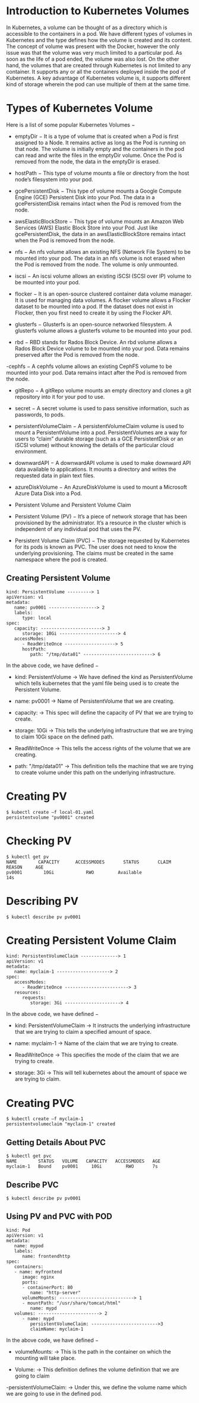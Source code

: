 # Introduction to Kubernetes Volumes

In Kubernetes, a volume can be thought of as a directory which is accessible to the containers in a pod. We have different types of volumes in Kubernetes and the type defines how the volume is created and its content.
The concept of volume was present with the Docker, however the only issue was that the volume was very much limited to a particular pod. As soon as the life of a pod ended, the volume was also lost.
On the other hand, the volumes that are created through Kubernetes is not limited to any container. It supports any or all the containers deployed inside the pod of Kubernetes. A key advantage of Kubernetes volume is, it supports different kind of storage wherein the pod can use multiple of them at the same time.

# Types of Kubernetes Volume

Here is a list of some popular Kubernetes Volumes −

-  emptyDir − It is a type of volume that is created when a Pod is first assigned to a Node. It remains active as long as the Pod is running on that node. The volume is initially empty and the containers in the pod can read and write the files in the emptyDir volume. Once the Pod is removed from the node, the data in the emptyDir is erased.

-  hostPath − This type of volume mounts a file or directory from the host node’s filesystem into your pod.

- gcePersistentDisk − This type of volume mounts a Google Compute Engine (GCE) Persistent Disk into your Pod. The data in a gcePersistentDisk remains intact when the Pod is removed from the node.

- awsElasticBlockStore − This type of volume mounts an Amazon Web Services (AWS) Elastic Block Store into your Pod. Just like gcePersistentDisk, the data in an awsElasticBlockStore remains intact when the Pod is removed from the node.

- nfs − An nfs volume allows an existing NFS (Network File System) to be mounted into your pod. The data in an nfs volume is not erased when the Pod is removed from the node. The volume is only unmounted.

- iscsi − An iscsi volume allows an existing iSCSI (SCSI over IP) volume to be mounted into your pod.

- flocker − It is an open-source clustered container data volume manager. It is used for managing data volumes. A flocker volume allows a Flocker dataset to be mounted into a pod. If the dataset does not exist in Flocker, then you first need to create it by using the Flocker API.

- glusterfs − Glusterfs is an open-source networked filesystem. A glusterfs volume allows a glusterfs volume to be mounted into your pod.

- rbd − RBD stands for Rados Block Device. An rbd volume allows a Rados Block Device volume to be mounted into your pod. Data remains preserved after the Pod is removed from the node.

-cephfs − A cephfs volume allows an existing CephFS volume to be mounted into your pod. Data remains intact after the Pod is removed from the node.

- gitRepo − A gitRepo volume mounts an empty directory and clones a git repository into it for your pod to use.

- secret − A secret volume is used to pass sensitive information, such as passwords, to pods.

- persistentVolumeClaim − A persistentVolumeClaim volume is used to mount a PersistentVolume into a pod. PersistentVolumes are a way for users to “claim” durable storage (such as a GCE PersistentDisk or an iSCSI volume) without knowing the details of the particular cloud environment.

- downwardAPI − A downwardAPI volume is used to make downward API data available to applications. It mounts a directory and writes the requested data in plain text files.

- azureDiskVolume − An AzureDiskVolume is used to mount a Microsoft Azure Data Disk into a Pod.

- Persistent Volume and Persistent Volume Claim

- Persistent Volume (PV) − It’s a piece of network storage that has been provisioned by the administrator. It’s a resource in the cluster which is independent of any individual pod that uses the PV.

- Persistent Volume Claim (PVC) − The storage requested by Kubernetes for its pods is known as PVC. The user does not need to know the underlying provisioning. The claims must be created in the same namespace where the pod is created.

## Creating Persistent Volume

```
kind: PersistentVolume ---------> 1
apiVersion: v1
metadata:
   name: pv0001 ------------------> 2
   labels:
      type: local
spec:
   capacity: -----------------------> 3
      storage: 10Gi ----------------------> 4
   accessModes:
      - ReadWriteOnce -------------------> 5
      hostPath:
         path: "/tmp/data01" --------------------------> 6
```

In the above code, we have defined −

- kind: PersistentVolume → We have defined the kind as PersistentVolume which tells kubernetes that the yaml file being used is to create the Persistent Volume.

- name: pv0001 → Name of PersistentVolume that we are creating.

- capacity: → This spec will define the capacity of PV that we are trying to create.

- storage: 10Gi → This tells the underlying infrastructure that we are trying to claim 10Gi space on the defined path.

- ReadWriteOnce → This tells the access rights of the volume that we are creating.

- path: "/tmp/data01" → This definition tells the machine that we are trying to create volume under this path on the underlying infrastructure.

# Creating PV

```
$ kubectl create –f local-01.yaml
persistentvolume "pv0001" created
```

# Checking PV

```
$ kubectl get pv
NAME        CAPACITY      ACCESSMODES       STATUS       CLAIM      REASON     AGE
pv0001        10Gi            RWO         Available                            14s
```

# Describing PV

```
$ kubectl describe pv pv0001
```

# Creating Persistent Volume Claim

```
kind: PersistentVolumeClaim --------------> 1
apiVersion: v1
metadata:
   name: myclaim-1 --------------------> 2
spec:
   accessModes:
      - ReadWriteOnce ------------------------> 3
   resources:
      requests:
         storage: 3Gi ---------------------> 4
```

In the above code, we have defined −

- kind: PersistentVolumeClaim → It instructs the underlying infrastructure that we are trying to claim a specified amount of space.

- name: myclaim-1 → Name of the claim that we are trying to create.

- ReadWriteOnce → This specifies the mode of the claim that we are trying to create.

- storage: 3Gi → This will tell kubernetes about the amount of space we are trying to claim.

# Creating PVC

```
$ kubectl create –f myclaim-1
persistentvolumeclaim "myclaim-1" created
```

## Getting Details About PVC


```
$ kubectl get pvc
NAME        STATUS   VOLUME   CAPACITY   ACCESSMODES   AGE
myclaim-1   Bound    pv0001     10Gi         RWO       7s
```

## Describe PVC

```
$ kubectl describe pv pv0001
```

## Using PV and PVC with POD

```
kind: Pod
apiVersion: v1
metadata:
   name: mypod
   labels:
      name: frontendhttp
spec:
   containers:
   - name: myfrontend
      image: nginx
      ports:
      - containerPort: 80
         name: "http-server"
      volumeMounts: ----------------------------> 1
      - mountPath: "/usr/share/tomcat/html"
         name: mypd
   volumes: -----------------------> 2
      - name: mypd
         persistentVolumeClaim: ------------------------->3
         claimName: myclaim-1
```

In the above code, we have defined −

- volumeMounts: → This is the path in the container on which the mounting will take place.

- Volume: → This definition defines the volume definition that we are going to claim

-persistentVolumeClaim: → Under this, we define the volume name which we are going to use in the defined pod.
